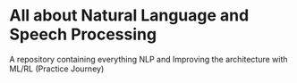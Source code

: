 # All about Natural Language and Speech Processing
A repository containing everything NLP and Improving the architecture with ML/RL (Practice Journey)  
                                     
